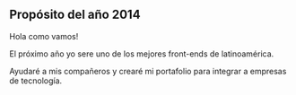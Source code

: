 ## Propósito del año 2014

Hola como vamos!

El próximo año yo sere uno de los mejores front-ends de latinoamérica.

Ayudaré a mis compañeros y crearé mi portafolio para integrar a empresas de tecnología.
